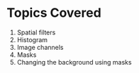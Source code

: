 # Topics Covered 
<ol>
<li> Spatial filters</li>
<li> Histogram </li>
<li> Image channels</li> 
<li> Masks</li> 
<li> Changing the background using masks</li></ol>
